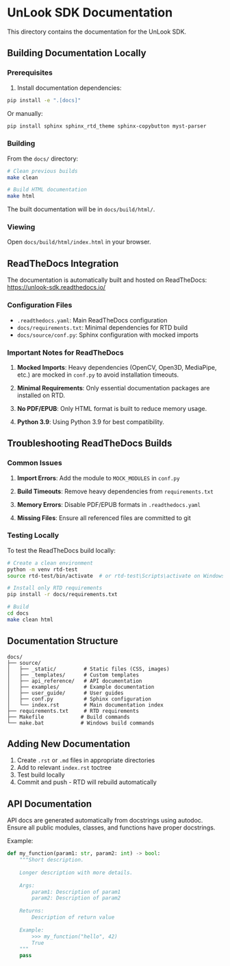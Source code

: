 # UnLook SDK Documentation

This directory contains the documentation for the UnLook SDK.

## Building Documentation Locally

### Prerequisites

1. Install documentation dependencies:
```bash
pip install -e ".[docs]"
```

Or manually:
```bash
pip install sphinx sphinx_rtd_theme sphinx-copybutton myst-parser
```

### Building

From the `docs/` directory:

```bash
# Clean previous builds
make clean

# Build HTML documentation
make html
```

The built documentation will be in `docs/build/html/`.

### Viewing

Open `docs/build/html/index.html` in your browser.

## ReadTheDocs Integration

The documentation is automatically built and hosted on ReadTheDocs:
https://unlook-sdk.readthedocs.io/

### Configuration Files

- `.readthedocs.yaml`: Main ReadTheDocs configuration
- `docs/requirements.txt`: Minimal dependencies for RTD build
- `docs/source/conf.py`: Sphinx configuration with mocked imports

### Important Notes for ReadTheDocs

1. **Mocked Imports**: Heavy dependencies (OpenCV, Open3D, MediaPipe, etc.) are mocked in `conf.py` to avoid installation timeouts.

2. **Minimal Requirements**: Only essential documentation packages are installed on RTD.

3. **No PDF/EPUB**: Only HTML format is built to reduce memory usage.

4. **Python 3.9**: Using Python 3.9 for best compatibility.

## Troubleshooting ReadTheDocs Builds

### Common Issues

1. **Import Errors**: Add the module to `MOCK_MODULES` in `conf.py`

2. **Build Timeouts**: Remove heavy dependencies from `requirements.txt`

3. **Memory Errors**: Disable PDF/EPUB formats in `.readthedocs.yaml`

4. **Missing Files**: Ensure all referenced files are committed to git

### Testing Locally

To test the ReadTheDocs build locally:

```bash
# Create a clean environment
python -m venv rtd-test
source rtd-test/bin/activate  # or rtd-test\Scripts\activate on Windows

# Install only RTD requirements
pip install -r docs/requirements.txt

# Build
cd docs
make clean html
```

## Documentation Structure

```
docs/
├── source/
│   ├── _static/         # Static files (CSS, images)
│   ├── _templates/      # Custom templates
│   ├── api_reference/   # API documentation
│   ├── examples/        # Example documentation
│   ├── user_guide/      # User guides
│   ├── conf.py          # Sphinx configuration
│   └── index.rst        # Main documentation index
├── requirements.txt     # RTD requirements
├── Makefile            # Build commands
└── make.bat            # Windows build commands
```

## Adding New Documentation

1. Create `.rst` or `.md` files in appropriate directories
2. Add to relevant `index.rst` toctree
3. Test build locally
4. Commit and push - RTD will rebuild automatically

## API Documentation

API docs are generated automatically from docstrings using autodoc.
Ensure all public modules, classes, and functions have proper docstrings.

Example:
```python
def my_function(param1: str, param2: int) -> bool:
    """Short description.
    
    Longer description with more details.
    
    Args:
        param1: Description of param1
        param2: Description of param2
        
    Returns:
        Description of return value
        
    Example:
        >>> my_function("hello", 42)
        True
    """
    pass
```